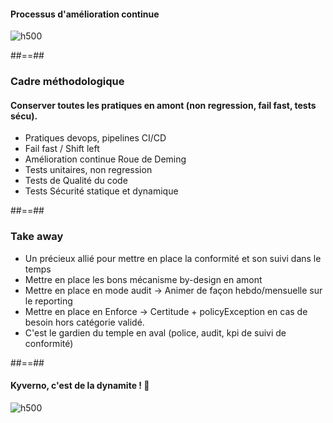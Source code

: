 

<!-- .slide: class="flex-row center" data-background="./assets/lunch/bkgnd-lunch.png"-->
#### Processus d'amélioration continue
![h500](./assets/techready/roue-demming.png)




##==##
<!-- .slide: class="flex-row center" data-background="./assets/lunch/bkgnd-lunch.png"-->
### Cadre méthodologique
#### Conserver toutes les pratiques en amont (non regression, fail fast, tests sécu).
- Pratiques devops, pipelines CI/CD
- Fail fast / Shift left
- Amélioration continue Roue de Deming
- Tests unitaires, non regression
- Tests de Qualité du code
- Tests Sécurité statique et dynamique
<!-- .element: class="list-fragment" -->



##==##
<!-- .slide: class="flex-row center" data-background="./assets/lunch/bkgnd-lunch.png"-->
### Take away
- Un précieux allié pour mettre en place la conformité et son suivi dans le temps
- Mettre en place les bons mécanisme by-design en amont
- Mettre en place en mode audit -> Animer de façon hebdo/mensuelle sur le reporting
- Mettre en place en Enforce -> Certitude + policyException en cas de besoin hors catégorie validé.
- C'est le gardien du temple en aval (police, audit, kpi de suivi de conformité)
<!-- .element: class="list-fragment" -->

##==##
<!-- .slide: class="flex-row center" data-background="./assets/lunch/bkgnd-lunch.png"-->
#### Kyverno, c'est de la dynamite ! 🧨
![h500](./assets/techready/dynamite.webp)

